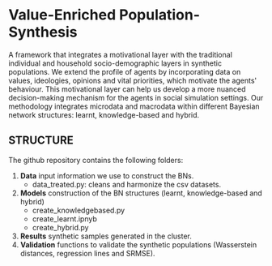 # Value-Enriched Population-Synthesis
A framework that integrates a motivational layer with the traditional individual and household socio-demographic layers in synthetic populations. We extend the profile of agents by incorporating data on values, ideologies, opinions and vital priorities, which motivate the agents' behaviour. This motivational layer can help us develop a more nuanced decision-making mechanism for the agents in social simulation settings. Our methodology integrates microdata and macrodata within different Bayesian network structures: learnt, knowledge-based and hybrid.

## STRUCTURE
The github repository contains the following folders: 
1. **Data** input information we use to construct the BNs.
   - data_treated.py: cleans and harmonize the csv datasets.
3. **Models** construction of the BN structures (learnt, knowledge-based and hybrid)
   - create_knowledgebased.py
   - create_learnt.ipnyb
   - create_hybrid.py
5. **Results** synthetic samples generated in the cluster.
6. **Validation** functions to validate the synthetic populations (Wasserstein distances, regression lines and SRMSE).
